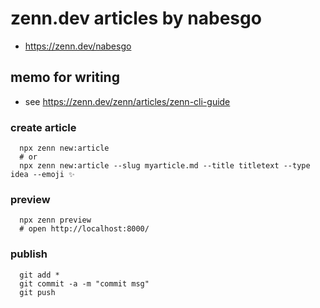 # zenn.dev articles by nabesgo

* <https://zenn.dev/nabesgo>

## memo for writing

* see <https://zenn.dev/zenn/articles/zenn-cli-guide>

### create article

```
  npx zenn new:article
  # or
  npx zenn new:article --slug myarticle.md --title titletext --type idea --emoji ✨
```

### preview

```
  npx zenn preview
  # open http://localhost:8000/
```

### publish

```
  git add *
  git commit -a -m "commit msg"
  git push
```

